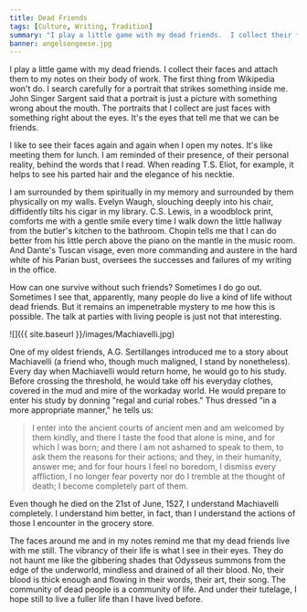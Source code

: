 ```yaml
---
title: Dead Friends
tags: [Culture, Writing, Tradition]
summary: "I play a little game with my dead friends.  I collect their faces and attach them to my notes on their body of work.  The first thing from Wikipedia won't do.  I search carefully for a portrait that strikes something inside me.  John Singer Sargent said that a portrait is just a picture with something wrong about the mouth.  The portraits that I collect are just faces with something right about the eyes.  It's the eyes that tell me that we can be friends."
banner: angelsongeese.jpg
---
```



I play a little game with my dead friends.  I collect their faces and attach them to my notes on their body of work.  The first thing from Wikipedia won't do.  I search carefully for a portrait that strikes something inside me.  John Singer Sargent said that a portrait is just a picture with something wrong about the mouth.  The portraits that I collect are just faces with something right about the eyes.  It's the eyes that tell me that we can be friends.

I like to see their faces again and again when I open my notes. It's like meeting them for lunch.  I am reminded of their presence, of their personal reality, behind the words that I read.  When reading T.S. Eliot, for example, it helps to see his parted hair and the elegance of his necktie.<!--more-->

I am surrounded by them spiritually in my memory and surrounded by them physically on my walls.  Evelyn Waugh, slouching deeply into his chair, diffidently tilts his cigar in my library.  C.S. Lewis, in a woodblock print, comforts me with a gentle smile every time I walk down the little hallway from the butler's kitchen to the bathroom.  Chopin tells me that I can do better from his little perch above the piano on the mantle in the music room.  And Dante's Tuscan visage, even more commanding and austere in the hard white of his Parian bust, oversees the successes and failures of my writing in the office.

How can one survive without such friends?  Sometimes I do go out.  Sometimes I see that, apparently, many people do live a kind of life without dead friends.  But it remains an impenetrable mystery to me how this is possible.  The talk at parties with living people is just not that interesting.

![]({{ site.baseurl }}/images/Machiavelli.jpg)

One of my oldest friends, A.G. Sertillanges introduced me to a story about Machiavelli (a friend who, though much maligned, I stand by nonetheless).  Every day when Machiavelli would return home, he would go to his study.  Before crossing the threshold, he would take off his everyday clothes, covered in the mud and mire of the workaday world.  He would prepare to enter his study by donning "regal and curial robes."  Thus dressed "in a more appropriate manner," he tells us:

> I enter into the ancient courts of ancient men and am welcomed by
> them kindly, and there I taste the food that alone is mine, and
> for which I was born; and there I am not ashamed to speak to
> them, to ask them the reasons for their actions; and they, in
> their humanity, answer me; and for four hours I feel no boredom, I
> dismiss every affliction, I no longer fear poverty nor do I
> tremble at the thought of death; I become completely part of
> them.

Even though he died on the 21st of June, 1527, I understand Machiavelli completely.  I understand him better, in fact, than I understand the actions of those I encounter in the grocery store.

The faces around me and in my notes remind me that my dead friends live with me still.  The vibrancy of their life is what I see in their eyes.  They do not haunt me like the gibbering shades that Odysseus summons from the edge of the underworld, mindless and drained of all their blood.  No, their blood is thick enough and flowing in their words, their art, their song.  The community of dead people is a community of life.  And under their tutelage, I hope still to live a fuller life than I have lived before.

